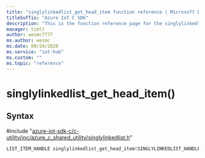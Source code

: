 ```yaml
---                             
title: "singlylinkedlist_get_head_item function reference | Microsoft Docs" 
titleSuffix: "Azure IoT C SDK"            
description: "This is the function reference page for the singlylinkedlist_get_head_item() function in the Azure IoT C SDK. This SDK is used with Azure IoT Hub and Azure IoT Hub Device Provisioning Service"            
manager: timlt                 
author: wesmc7777              
ms.author: wesmc               
ms.date: 09/24/2020                    
ms.service: "iot-hub"             
ms.custom: ""                
ms.topic: "reference"        
---                            
```


# singlylinkedlist_get_head_item()

## Syntax

\#include "[azure-iot-sdk-c/c-utility/inc/azure_c_shared_utility/singlylinkedlist.h](../singlylinkedlist-h.md)"  
```C
LIST_ITEM_HANDLE singlylinkedlist_get_head_item(SINGLYLINKEDLIST_HANDLE  MU_C2);
```

